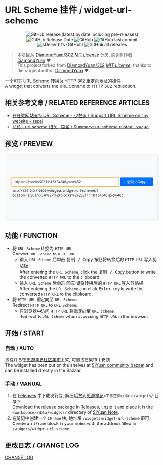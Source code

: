 # URL Scheme 挂件 / widget-url-scheme

<center>

![GitHub release (latest by date including pre-releases)](https://img.shields.io/github/v/release/Zuoqiu-Yingyi/widget-url-scheme?include_prereleases)
![GitHub Release Date](https://img.shields.io/github/release-date/Zuoqiu-Yingyi/widget-url-scheme)
![GitHub](https://img.shields.io/github/license/Zuoqiu-Yingyi/widget-url-scheme)
![GitHub last commit](https://img.shields.io/github/last-commit/Zuoqiu-Yingyi/widget-url-scheme)
![jsDelivr hits (GitHub)](https://img.shields.io/jsdelivr/gh/hy/Zuoqiu-Yingyi/widget-url-scheme?label=hits)
![GitHub all releases](https://img.shields.io/github/downloads/Zuoqiu-Yingyi/widget-url-scheme/total)

</center>

> 本项目从 [DiamondYuan/302](https://github.com/DiamondYuan/302) *[MIT License](https://github.com/DiamondYuan/302/blob/main/LICENSE)* 分叉, 感谢原作者 [DiamondYuan](https://github.com/DiamondYuan) :heart:<br>This project forked from [DiamondYuan/302](https://github.com/DiamondYuan/302) *[MIT License](https://github.com/DiamondYuan/302/blob/main/LICENSE)*, thanks to the original author [DiamondYuan](https://github.com/DiamondYuan) :heart:.

一个可将 URL Scheme 转换为 HTTP 302 重定向地址的挂件<br>
A widget that converts the URL Scheme to HTTP 302 redirection.

## 相关参考文章 / RELATED REFERENCE ARTICLES

- [在任意网站支持 URL Scheme - 少数派 / Support URL Scheme on any website - sspai](https://sspai.com/post/66896)
- [总结：url scheme 相关 · 语雀 / Summary: url scheme related · yuque](https://www.yuque.com/deerain/gannbs/gmkp9w)

## 预览 / PREVIEW

![preview.png](./preview.png)

## 功能 / FUNCTION

- 将 `URL Scheme` 转换为 `HTTP URL`<br>
  Convert `URL Scheme` to `HTTP URL`.
  - 输入 `URL Scheme` 后单击 <kbd>复制 / Copy</kbd> 按钮将转换后的 `HTTP URL` 写入剪贴板<br>
    After entering the `URL Scheme`, click the <kbd>复制 / Copy</kbd> button to write the converted `HTTP URL` to the clipboard.
  - 输入 `URL Scheme` 后单击 <kbd>回车</kbd> 键将转换后的 `HTTP URL` 写入剪贴板<br>
    After entering the `URL Scheme` and click <kbd>Enter</kbd> key to write the converted `HTTP URL` to the clipboard.
- 将 `HTTP URL` 重定向至 `URL Scheme`<br>
  Redirect `HTTP URL` to `URL Scheme`.
  - 在浏览器中访问 `HTTP URL` 将重定向至 `URL Scheme`<br>
    Redirect to `URL Scheme` when accessing `HTTP URL` in the browser.

## 开始 / START

### 自动 / AUTO

该挂件已在[思源笔记社区集市](https://github.com/siyuan-note/bazaar)上架, 可直接在集市中安装<br>
The widget has been put on the shelves at [SiYuan community bazaar](https://github.com/siyuan-note/bazaar) and can be installed directly in the Bazaar.

### 手动 / MANUAL

1. 在 [Releases](https://github.com/Zuoqiu-Yingyi/widget-url-scheme/releases) 中下载发行包, 解压后放到[思源笔记](https://github.com/siyuan-note/siyuan)`<工作空间>/data/widgets/` 目录下<br>
   Download the release package in [Releases](https://github.com/Zuoqiu-Yingyi/widget-url-scheme/releases), unzip it and place it in the `<workspace>/data/widgets/` directory of [SiYuan Note](https://github.com/siyuan-note/siyuan).
2. 在笔记中创建一个 `IFrame` 块, 地址填 `/widgets/widget-url-scheme` 即可<br>
   Create an `IFrame` block in your notes with the address filled in `/widgets/widget-url-scheme`.

## 更改日志 / CHANGE LOG

[CHANGE LOG](./CHANGELOG.md)
